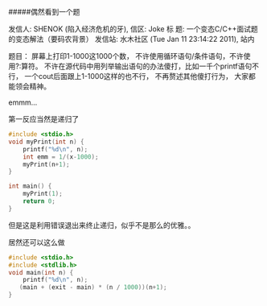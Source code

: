 #####偶然看到一个题

发信人: SHENOK (陷入经济危机的牙), 信区: Joke
标  题: 一个变态C/C++面试题的变态解法（要码农背景）
发信站: 水木社区 (Tue Jan 11 23:14:22 2011), 站内

题目： 屏幕上打印1-1000这1000个数， 不许使用循环语句/条件语句，不许使用?:算符。
不许在源代码中用列举输出语句的办法傻打，比如一千个printf语句不行， 一个cout后面跟上1-1000这样的也不行， 不再赘述其他傻打行为， 大家都能领会精神。

emmm...

第一反应当然是递归了

```c
#include <stdio.h>
void myPrint(int n) {
    printf("%d\n", n);
    int emm = 1/(x-1000);
    myPrint(n+1);
}

int main() {
    myPrint(1);
    return 0;
}
```

 但是这是利用错误退出来终止递归，似乎不是那么的优雅。。

居然还可以这么做

```c
#include <stdio.h>
#include <stdlib.h>
void main(int n) {
    printf("%d\n", n);
   (main + (exit - main) * (n / 1000))(n+1);
}
```

